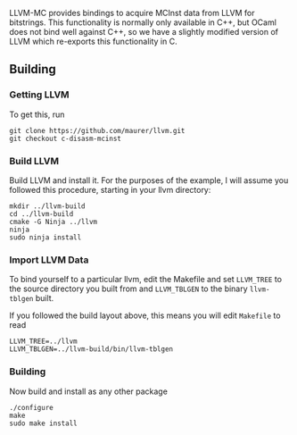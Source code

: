 LLVM-MC provides bindings to acquire MCInst data from LLVM for bitstrings.
This functionality is normally only available in C++, but OCaml does not bind well against C++, so we have a slightly modified version of LLVM which re-exports this functionality in C.

## Building
### Getting LLVM
To get this, run

    git clone https://github.com/maurer/llvm.git
    git checkout c-disasm-mcinst

### Build LLVM
Build LLVM and install it. For the purposes of the example, I will assume you followed this procedure, starting in your llvm directory:

    mkdir ../llvm-build
    cd ../llvm-build
    cmake -G Ninja ../llvm
    ninja
    sudo ninja install

### Import LLVM Data

To bind yourself to a particular llvm, edit the Makefile and set `LLVM_TREE` to the source directory you built from and `LLVM_TBLGEN` to the binary `llvm-tblgen` built.

If you followed the build layout above, this means you will edit `Makefile` to read

    LLVM_TREE=../llvm
    LLVM_TBLGEN=../llvm-build/bin/llvm-tblgen

### Building
Now build and install as any other package

    ./configure
    make
    sudo make install